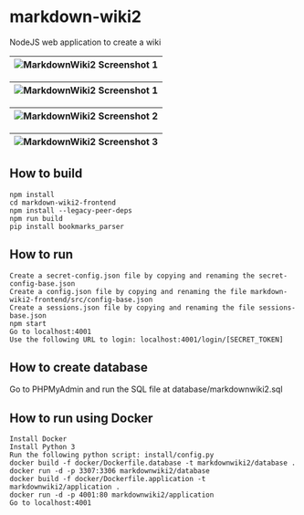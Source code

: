 # markdown-wiki2
NodeJS web application to create a wiki

| ![MarkdownWiki2 Screenshot 1](https://i.imgur.com/P2EYyHC.png) |
|-|

| ![MarkdownWiki2 Screenshot 1](https://i.imgur.com/rks1mPa.png) |
|-|

| ![MarkdownWiki2 Screenshot 2](https://i.imgur.com/Tuwmrs3.png) |
|-|

| ![MarkdownWiki2 Screenshot 3](https://i.imgur.com/yZs8Iqi.png) |
|-|

## How to build
```
npm install
cd markdown-wiki2-frontend
npm install --legacy-peer-deps
npm run build
pip install bookmarks_parser
```

## How to run
```
Create a secret-config.json file by copying and renaming the secret-config-base.json
Create a config.json file by copying and renaming the file markdown-wiki2-frontend/src/config-base.json
Create a sessions.json file by copying and renaming the file sessions-base.json
npm start
Go to localhost:4001
Use the following URL to login: localhost:4001/login/[SECRET_TOKEN] 
```

## How to create database
Go to PHPMyAdmin and run the SQL file at database/markdownwiki2.sql

## How to run using Docker
```
Install Docker
Install Python 3
Run the following python script: install/config.py
docker build -f docker/Dockerfile.database -t markdownwiki2/database .
docker run -d -p 3307:3306 markdownwiki2/database
docker build -f docker/Dockerfile.application -t markdownwiki2/application .
docker run -d -p 4001:80 markdownwiki2/application
Go to localhost:4001
```